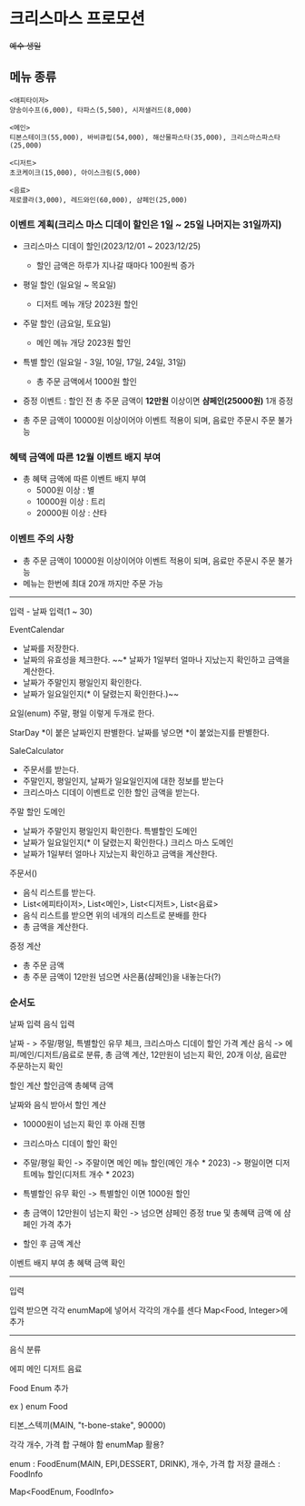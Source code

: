 # 크리스마스 프로모션

~~예수 생일~~

## 메뉴 종류
```
<애피타이저>
양송이수프(6,000), 타파스(5,500), 시저샐러드(8,000)

<메인>
티본스테이크(55,000), 바비큐립(54,000), 해산물파스타(35,000), 크리스마스파스타(25,000)

<디저트>
초코케이크(15,000), 아이스크림(5,000)

<음료>
제로콜라(3,000), 레드와인(60,000), 샴페인(25,000)
```

### 이벤트 계획(크리스 마스 디데이 할인은 1일 ~ 25일 나머지는 31일까지)

* 크리스마스 디데이 할인(2023/12/01 ~ 2023/12/25)
  * 할인 금액은 하루가 지나갈 때마다 100원씩 증가

* 평일 할인 (일요일 ~ 목요일)
  * 디저트 메뉴 개당 2023원 할인
* 주말 할인 (금요일, 토요일)
  * 메인 메뉴 개당 2023원 할인
* 특별 할인 (일요일 - 3일, 10일, 17일, 24일, 31일)
  * 총 주문 금액에서 1000원 할인
* 증정 이벤트 : 할인 전 총 주문 금액이 **12만원** 이상이면 **샴페인(25000원)** 1개 증정

* 총 주문 금액이 10000원 이상이어야 이벤트 적용이 되며, 음료만 주문시 주문 불가능

### 혜택 금액에 따른 12월 이벤트 배지 부여
* 총 혜택 금액에 따른 이벤트 배지 부여
  * 5000원 이상 : 별
  * 10000원 이상 : 트리
  * 20000원 이상 : 산타

### 이벤트 주의 사항
* 총 주문 금액이 10000원 이상이어야 이벤트 적용이 되며, 음료만 주문시 주문 불가능
* 메뉴는 한번에 최대 20개 까지만 주문 가능

---

입력 - 날짜 입력(1 ~ 30)

EventCalendar
* 날짜를 저장한다. 
* 날짜의 유효성을 체크한다.
~~* 날짜가 1일부터 얼마나 지났는지 확인하고 금액을 계산한다.
* 날짜가 주말인지 평일인지 확인한다.
* 날짜가 일요일인지(* 이 달렸는지 확인한다.)~~

요일(enum)
주말, 평일 이렇게 두개로 한다.

StarDay
*이 붙은 날짜인지 판별한다.
날짜를 넣으면 *이 붙었는지를 판별한다.

SaleCalculator
* 주문서를 받는다.
* 주말인지, 평일인지, 날짜가 일요일인지에 대한 정보를 받는다
* 크리스마스 디데이 이벤트로 인한 할인 금액을 받는다.

주말 할인 도메인
* 날짜가 주말인지 평일인지 확인한다.
특별할인 도메인
* 날짜가 일요일인지(* 이 달렸는지 확인한다.)
크리스 마스 도메인
* 날짜가 1일부터 얼마나 지났는지 확인하고 금액을 계산한다.


주문서()
* 음식 리스트를 받는다.
* List<에피타이저>, List<메인>, List<디저트>, List<음료>
* 음식 리스트를 받으면 위의 네개의 리스트로 분배를 한다
* 총 금액을 계산한다.

증정 계산
* 총 주문 금액
* 총 주문 금액이 12만원 넘으면 사은품(샴페인)을 내놓는다(?)

### 순서도

날짜 입력
음식 입력

날짜 - > 주말/평일, 특별할인 유무 체크, 크리스마스 디데이 할인 가격 계산
음식 -> 에피/메인/디저트/음료로 분류, 총 금액 계산, 12만원이 넘는지 확인, 20개 이상, 음료만 주문하는지 확인

할인 계산
할인금액
총혜택 금액

날짜와 음식  받아서 할인 계산

- 10000원이 넘는지 확인 후 아래 진행
- 크리스마스 디데이 할인 확인
- 주말/평일 확인 -> 주말이면 메인 메뉴 할인(메인 개수 * 2023)
  -> 평일이면 디저트메뉴 할인(디저트 개수 * 2023)
- 특별할인 유무 확인 -> 특별할인 이면 1000원 할인
- 총 금액이 12만원이 넘는지 확인 -> 넘으면 샴페인 증정 true 및 총혜택 금액 에 샴페인 가격 추가

- 할인 후 금액 계산

이벤트 배지 부여
총 혜택 금액 확인

-----
입력

입력 받으면 각각 enumMap에 넣어서 각각의 개수를 센다
Map<Food, Integer>에 추가

-------------


음식 분류

에피
메인
디저트
음료

Food Enum 추가

ex ) enum Food

티본_스텍끼(MAIN, "t-bone-stake", 90000)

각각 개수, 가격 합 구해야 함
enumMap 활용?

enum : FoodEnum(MAIN, EPI,DESSERT, DRINK),
개수, 가격 합 저장 클래스 : FoodInfo

Map<FoodEnum, FoodInfo>



